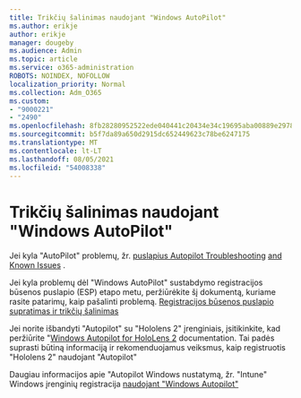 ```yaml
---
title: Trikčių šalinimas naudojant "Windows AutoPilot"
ms.author: erikje
author: erikje
manager: dougeby
ms.audience: Admin
ms.topic: article
ms.service: o365-administration
ROBOTS: NOINDEX, NOFOLLOW
localization_priority: Normal
ms.collection: Adm_O365
ms.custom:
- "9000221"
- "2490"
ms.openlocfilehash: 8fb28280952522ede040441c20434e34c19695aba00889e2978ed98ef1544819
ms.sourcegitcommit: b5f7da89a650d2915dc652449623c78be6247175
ms.translationtype: MT
ms.contentlocale: lt-LT
ms.lasthandoff: 08/05/2021
ms.locfileid: "54008338"
---
```

# <a name="troubleshoot-issues-when-using-windows-autopilot"></a>Trikčių šalinimas naudojant "Windows AutoPilot"

Jei kyla "AutoPilot" problemų, žr. [puslapius Autopilot Troubleshooting](https://docs.microsoft.com/windows/deployment/windows-autopilot/troubleshooting) [and Known Issues](https://docs.microsoft.com/windows/deployment/windows-autopilot/known-issues) .

Jei kyla problemų dėl "Windows AutoPilot" sustabdymo registracijos būsenos puslapio (ESP) etapo metu, peržiūrėkite šį dokumentą, kuriame rasite patarimų, kaip pašalinti problemą. [Registracijos būsenos puslapio supratimas ir trikčių šalinimas](https://docs.microsoft.com/troubleshoot/mem/intune/understand-troubleshoot-esp)

Jei norite išbandyti "Autopilot" su "Hololens 2" įrenginiais, įsitikinkite, kad peržiūrite "[Windows Autopilot for HoloLens 2](https://docs.microsoft.com/hololens/hololens2-autopilot) documentation. Tai padės suprasti būtiną informaciją ir rekomenduojamus veiksmus, kaip registruotis "Hololens 2" naudojant "Autopilot"  

Daugiau informacijos apie "Autopilot Windows nustatymą, žr. "Intune" Windows įrenginių registracija [naudojant "Windows Autopilot"](https://docs.microsoft.com/intune/enrollment/enrollment-autopilot)